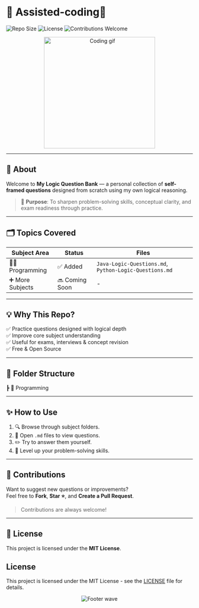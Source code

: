 # 🚀 Assisted-coding🧠

![Repo Size](https://img.shields.io/github/repo-size/your-username/My-Logic-Question-Bank?color=blue&style=flat-square)
![License](https://img.shields.io/github/license/your-username/My-Logic-Question-Bank?color=green&style=flat-square)
![Contributions Welcome](https://img.shields.io/badge/contributions-welcome-brightgreen.svg?style=flat-square)

<p align="center">
  <img src="https://media.giphy.com/media/26ufnwz3wDUli7GU0/giphy.gif" width="300px" alt="Coding gif">
</p>

---

## 📖 About
Welcome to **My Logic Question Bank** — a personal collection of **self-framed questions** designed from scratch using my own logical reasoning.

> 🎯 **Purpose**: To sharpen problem-solving skills, conceptual clarity, and exam readiness through practice.

---

## 🗂️ Topics Covered
| Subject Area | Status | Files |
|--------------|--------|-------|
| 🧑‍💻 Programming | ✅ Added | `Java-Logic-Questions.md`, `Python-Logic-Questions.md` |
| ➕ More Subjects | 🔜 Coming Soon | - |

---

## 💡 Why This Repo?
✅ Practice questions designed with logical depth  
✅ Improve core subject understanding  
✅ Useful for exams, interviews & concept revision  
✅ Free & Open Source

---

## 📝 Folder Structure
┣ 📂 Programming

---

## ✨ How to Use
1. 🔍 Browse through subject folders.
2. 📑 Open `.md` files to view questions.
3. ✏️ Try to answer them yourself.
4. 🚀 Level up your problem-solving skills.

---

## 👫 Contributions
Want to suggest new questions or improvements?  
Feel free to **Fork**, **Star ⭐**, and **Create a Pull Request**.  
> Contributions are always welcome!

---

## 📄 License
This project is licensed under the **MIT License**.
## License
This project is licensed under the MIT License - see the [LICENSE](./LICENSE) file for details.

<p align="center">
  <img src="https://capsule-render.vercel.app/api?type=waving&color=gradient&height=150&section=footer&text=Happy%20Learning!&fontSize=30&fontColor=ffffff" alt="Footer wave">
</p>
